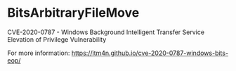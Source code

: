 # BitsArbitraryFileMove

CVE-2020-0787 - Windows Background Intelligent Transfer Service Elevation of Privilege Vulnerability

For more information: https://itm4n.github.io/cve-2020-0787-windows-bits-eop/
